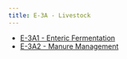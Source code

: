 ```yaml
---
title: E-3A - Livestock
---
```


- [E-3A1 - Enteric Fermentation](/2-ipcc-mitigation-options/ipcc-2019-emissions/3-afolu/3a-livestock/3a1-enteric-fermentation/index.md)
- [E-3A2 - Manure Management](/2-ipcc-mitigation-options/ipcc-2019-emissions/3-afolu/3a-livestock/3a2-manure-management/index.md)



